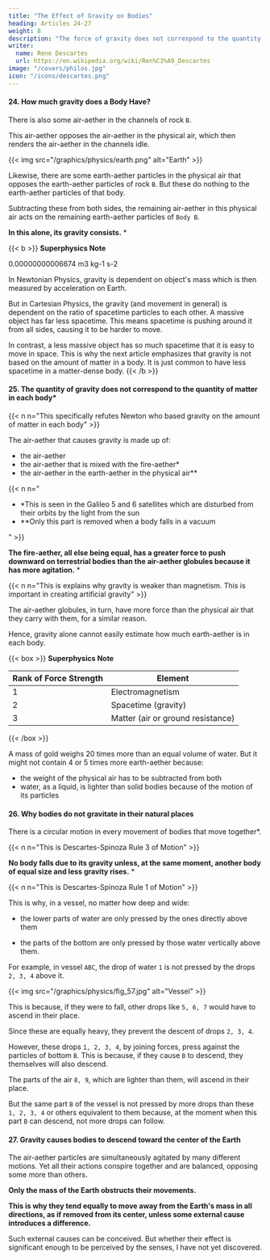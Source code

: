 ```yaml
---
title: "The Effect of Gravity on Bodies"
heading: Articles 24-27
weight: 8
description: "The force of gravity does not correspond to the quantity of matter in each body"
writer:
  name: Rene Descartes
  url: https://en.wikipedia.org/wiki/Ren%C3%A9_Descartes
image: "/covers/philos.jpg"
icon: "/icons/descartes.png"
---
```



#### 24. How much gravity does a Body Have?

There is also some air-aether in the channels of rock `B`. 

This air-aether opposes the air-aether in the physical air, which then renders the air-aether in the channels idle.

{{< img src="/graphics/physics/earth.png" alt="Earth" >}}

<!-- To ensure a proper calculation, it must be considered that  -->

<!-- an equal quantity of similar -->


Likewise, there are some earth-aether particles in the physical air that opposes the earth-aether particles of rock `B`. But these do nothing to the earth-aether particles of that body. 

Subtracting these from both sides, the remaining air-aether in this physical air acts on the remaining earth-aether particles of `Body B`. 

**In this alone, its gravity consists.** *

{{< b >}}
**Superphysics Note**

0.00000000006674 m3 kg-1 s-2

In Newtonian Physics, gravity is dependent on object's mass which is then measured by acceleration on Earth.

But in Cartesian Physics, the gravity (and movement in general) is dependent on the ratio of spacetime particles to each other. A massive object has far less spacetime. This means spacetime is pushing around it from all sides, causing it to be harder to move. 

In contrast, a less massive object has so much spacetime that it is easy to move in space. This is why the next article emphasizes that gravity is not based on the amount of matter in a body. It is just common to have less spacetime in a matter-dense body. 
{{< /b >}}



#### 25. The quantity of gravity does not correspond to the quantity of matter in each body*

{{< n n="This specifically refutes Newton who based gravity on the amount of matter in each body" >}}
<!-- Its quantity does not correspond to the quantity of matter in each body. And so that nothing is omitted, it must also be noted that by celestial matter we do not mean here only the globules of the second element, but also the matter of the first element mixed with them, and that those terrestrial particles which follow its course and move more quickly than the others are also to be referred to it; such as are all those that compose the air. Furthermore, it must be noted that the matter of the first element, other things being equal, has a greater force to drive terrestrial bodies downward than the globules of the second element, because it has more agitation; and 


hese globules have a greater force than the terrestrial particles of air which they move with them, for a similar reason. Hence, it is not easy to estimate from weight alone how much terrestrial matter is contained in each body. And it may be that, although, for example, 

a mass of gold weighs twenty times more than an equal volume of water, it does not contain four or five times more terrestrial matter: both because the same amount must be subtracted from each, due to the air in which they are weighed; and also because in the water itself, as in all other liquid bodies, there is a lightness with respect to solid bodies, due to the motion of their particles. -->


The air-aether that causes gravity is made up of:
- the air-aether
- the air-aether that is mixed with the fire-aether*
- the air-aether in the earth-aether in the physical air**

{{< n n="<ul><li>*This is seen in the Galileo 5 and 6 satellites which are disturbed from their orbits by the light from the sun</li><li>**Only this part is removed when a body falls in a vacuum</li></ul>" >}}

 <!-- terrestrial particles which follow its course and move more quickly than the others -->

<!-- Furthermore, it includes those terrestrial particles that, following its course, move faster than others, such as all those composing the air.  -->

**The fire-aether, all else being equal, has a greater force to push downward on terrestrial bodies than the air-aether globules because it has more agitation.** *

{{< n n="This is explains why gravity is weaker than magnetism. This is important in creating artificial gravity" >}}


The air-aether globules, in turn, have more force than the physical air that they carry with them, for a similar reason. 

Hence, gravity alone cannot easily estimate how much earth-aether is in each body.


{{< box >}}
**Superphysics Note**

Rank of Force Strength | Element 
--- | ---
1 | Electromagnetism
2 | Spacetime (gravity)
3 | Matter (air or ground resistance)
{{< /box >}}



<!-- It is also possible that, for example, even though  -->

A mass of gold weighs 20 times more than an equal volume of water. But it might not contain 4 or 5 times more earth-aether because:
- the weight of the physical air has to be subtracted from both
- water, as a liquid, is lighter than solid bodies because of the motion of its particles


<!--   This is because the same amount must be subtracted from both due to the air in which they are weighed. 

Additionally, in the water itself, as in all other liquid bodies, there is buoyancy due to the motion of its particles relative to hard bodies. -->



#### 26. Why bodies do not gravitate in their natural places

<!-- In every motion there is a cycle of bodies moving together. 

**No body is carried downward by its own weight unless at the same moment another body, equal in size and less in weight, is carried upward.** 

This is why the lower drops of liquid in a vessel, are not pressed by the upper ones.

The individual parts of the bottom are also not pressed except by the same number of drops as rest directly above them.

For example, in the vessel `ABC`, the drop of water at 1 is not pressed by the others at 234 above it, because if these were carried downward, other drops at 567 or similar ones would have to ascend in their place; and since these are equally heavy, they prevent the descent of the former. 

However, these drops 1234, with their combined force, press on the part of the bottom at B; because if they cause it to descend, they will also descend, and in their place, parts of the air at 89, which are lighter than them, will ascend. 

But only the drops `1234` press on bottom `B`. This is because at the moment, this part B can descend, no more can follow it. From this, it is very easy to explain countless experiments about the weight of bodies, or rather, if one may so speak, gravity, which seem miraculous to those who reason poorly. -->



<!-- For example, in AT VIII-1, 216, in vessel ABC, water drop 1 is not pressed by the others 234 existing above it, 

because if this were to descend, other drops 567 or similar ones should ascend in their place; which, being equally heavy, prevent their descent. However, these drops 1234, with their combined forces, press down on the part of the bottom B; because, if they were to cause it to descend, they would descend themselves, and in their place, the lighter air parts 89, which are lighter than them, would ascend. But the same part of the vessel B is not pressed by more drops than these 1234, or others equivalent to them; because at the moment when this part B can descend, no more can follow it. And hence, countless experiments on the gravity of bodies, or rather, if one may speak so, gravitation, which seem strange to those who philosophize poorly, can be easily explained. -->

There is a circular motion in every movement of bodies that move together*. 

{{< n n="This is Descartes-Spinoza Rule 3 of Motion" >}}


**No body falls due to its gravity unless, at the same moment, another body of equal size and less gravity rises.** *

{{< n n="This is Descartes-Spinoza Rule 1 of Motion" >}}


This is why, in a vessel, no matter how deep and wide:
- the lower parts of water are only pressed by the ones directly above them
<!-- not pressed by the upper ones -->
- the parts of the bottom are only pressed by those water vertically above them. 

For example, in vessel `ABC`, the drop of water `1` is not pressed by the drops `2, 3, 4` above it. 

{{< img src="/graphics/physics/fig_57.jpg" alt="Vessel" >}}

This is because, if they were to fall, other drops like `5, 6, 7` would have to ascend in their place. 

Since these are equally heavy, they prevent the descent of drops `2, 3, 4`. 

However, these drops `1, 2, 3, 4`, by joining forces, press against the particles of bottom `B`. This is because, if they cause `B` to descend, they themselves will also descend. 

The parts of the air `8, 9`, which are lighter than them, will ascend in their place. 

But the same part `B` of the vessel is not pressed by more drops than these `1, 2, 3, 4` or others equivalent to them because, at the moment when this part `B` can descend, not more drops can follow. 

<!-- Hence, numerous experiments on the gravity, or rather, if one may say so, the gravitation of bodies, which seem miraculous to those who poorly understand philosophy, can be easily explained. -->



#### 27. Gravity causes bodies to descend toward the center of the Earth

The air-aether particles are simultaneously agitated by many different motions. Yet all their actions conspire together and are balanced, opposing some more than others.

**Only the mass of the Earth obstructs their movements.** 

**This is why they tend equally to move away from the Earth's mass in all directions, as if removed from its center, unless some external cause introduces a difference.** 

Such external causes can be conceived. But whether their effect is significant enough to be perceived by the senses, I have not yet discovered.

<!-- XXVII. Gravity tends to depress bodies towards the center of the Earth. Finally, it should be noted that although the particles of celestial matter are moved by many different motions at the same time, all their actions nevertheless conspire together, and as if to be in balance,

they oppose some to others, so that solely because the mass of the Earth resists their motion with its presence, they tend equally in all directions to remove themselves from its vicinity, and as if from its center; unless perhaps some external cause establishes diversity in this matter. Elzevier, p. 204 Several such causes can be imagined; but whether their effects are so great as to be perceived, is not yet known to me.\
 -->
